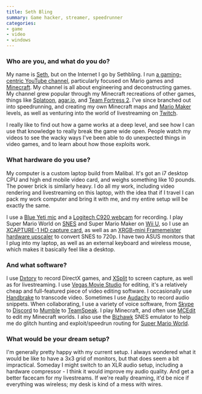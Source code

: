 ```yaml
---
title: Seth Bling
summary: Game hacker, streamer, speedrunner
categories:
- game
- video
- windows
---
```


### Who are you, and what do you do?

My name is [Seth](https://twitter.com/sethbling "Seth's Twitter account."), but on the Internet I go by Sethbling. I run [a gaming-centric YouTube channel](https://www.youtube.com/user/sethbling "Seth's YouTube channel."), particularly focused on Mario games and [Minecraft][]. My channel is all about engineering and deconstructing games. My channel grew popular through my Minecraft recreations of other games, things like [Splatoon][], [agar.io][], and [Team Fortress 2][tf2]. I've since branched out into speedrunning, and creating my own Minecraft maps and [Mario Maker][super-mario-maker] levels, as well as venturing into the world of livestreaming on [Twitch][].

I really like to find out how a game works at a deep level, and see how I can use that knowledge to really break the game wide open. People watch my videos to see the wacky ways I've been able to do unexpected things in video games, and to learn about how those exploits work.

### What hardware do you use?

My computer is a custom laptop build from Malibal. It's got an i7 desktop CPU and high end mobile video card, and weighs something like 10 pounds. The power brick is similarly heavy. I do all my work, including video rendering and livestreaming on this laptop, with the idea that if I travel I can pack my work computer and bring it with me, and my entire setup will be exactly the same.

I use a [Blue Yeti mic][yeti] and a [Logitech C920 webcam][hd-pro-webcam-c920] for recording. I play Super Mario World on [SNES][] and Super Mario Maker on [Wii U][wii-u], so I use an [XCAPTURE-1 HD capture card][xcapture-1], as well as an [XRGB-mini Framemeister hardware upscaler][xrgb-mini-framemeister] to convert SNES to 720p. I have two ASUS monitors that I plug into my laptop, as well as an external keyboard and wireless mouse, which makes it basically feel like a desktop.

### And what software?

I use [Dxtory][] to record DirectX games, and [XSplit][broadcaster] to screen capture, as well as for livestreaming. I use [Vegas Movie Studio][vegas-movie-studio] for editing, it's a relatively cheap and full-featured piece of video editing software. I occasionally use [Handbrake][] to transcode video. Sometimes I use [Audacity][] to record audio snippets. When collaborating, I use a variety of voice software, from [Skype][] to [Discord][] to [Mumble][] to [TeamSpeak][]. I play Minecraft, and often use [MCEdit][] to edit my Minecraft worlds. I also use the [Bizhawk][] SNES emulator to help me do glitch hunting and exploit/speedrun routing for [Super Mario World][super-mario-world].

### What would be your dream setup?

I'm generally pretty happy with my current setup. I always wondered what it would be like to have a 3x3 grid of monitors, but that does seem a bit impractical. Someday I might switch to an XLR audio setup, including a hardware compressor - I think it would improve my audio quality. And get a better facecam for my livestreams. If we're really dreaming, it'd be nice if everything was wireless; my desk is kind of a mess with wires.

[agar.io]: http://agar.io/ "A game involving spheres that consume other spheres."
[audacity]: https://sourceforge.net/projects/audacity/ "An open-source, cross-platform audio editor."
[bizhawk]: http://tasvideos.org/BizHawk.html "An emulator for a number of game platforms."
[broadcaster]: https://www.xsplit.com//#broadcaster "Multimedia broadcasting software for Windows."
[discord]: https://discordapp.com/ "A voice and text chat service."
[dxtory]: https://exkode.com/dxtory-features-en.html "DirectX and OpenGL video capture software."
[handbrake]: https://handbrake.fr/ "Cross-platform, open source video encoding software."
[hd-pro-webcam-c920]: https://www.logitech.com/en-us/product/hd-pro-webcam-c920 "A webcam."
[mcedit]: http://www.mcedit.net/ "A Minecraft saved game editor."
[minecraft]: https://minecraft.net/ "A digging and building game."
[mumble]: https://wiki.mumble.info/wiki/Main_Page "Voice chat software."
[skype]: https://www.skype.com/en/ "Voice and video chat software."
[snes]: https://en.wikipedia.org/wiki/Super_Nintendo_Entertainment_System "A 16-bit video game console."
[splatoon]: https://en.wikipedia.org/wiki/Splatoon "A third-person shooting game."
[super-mario-maker]: https://en.wikipedia.org/wiki/Super_Mario_Maker "A video game and game editor for the Wii U."
[super-mario-world]: https://en.wikipedia.org/wiki/Super_Mario_World "A platforming game for the SNES."
[teamspeak]: https://www.teamspeak.com/ "A voice chat service."
[tf2]: http://www.teamfortress.com/ "A team FPS game."
[twitch]: https://www.twitch.tv/ "A video broadcasting service."
[vegas-movie-studio]: https://en.wikipedia.org/wiki/Sony_Vegas_Movie_Studio "Video editing software."
[wii-u]: https://www.nintendo.com/wiiu "A unique gaming console."
[xcapture-1]: https://solarisjapan.com/products/xcapture-1-usb-3-0-hd-capture-unit "A USB-based video capture device."
[xrgb-mini-framemeister]: https://solarisjapan.com/products/xrgb-mini-framemeister-compact-up-scaler-unit "A device for upscaling video sources."
[yeti]: http://bluemic.com/yeti/ "A USB microphone."
